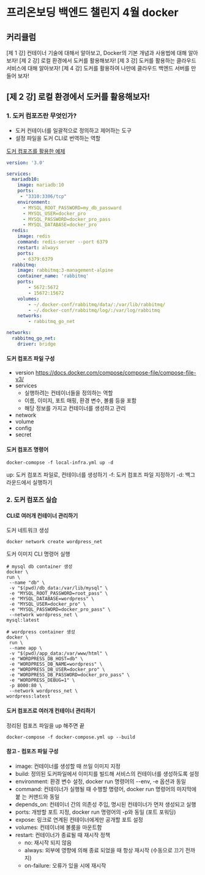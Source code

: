 ﻿

# 프리온보딩 백엔드 챌린지 4월 docker

## 커리큘럼
[제 1 강] 컨테이너 기술에 대해서 알아보고, Docker의 기본 개념과 사용법에 대해 알아보자!
[제 2 강] 로컬 환경에서 도커를 활용해보자!
[제 3 강] 도커를 활용하는 클라우드 서비스에 대해 알아보자!
[제 4 강] 도커를 활용하여 나만에 클라우드 백엔드 서버를 만들어 보자!


## [제 2 강] 로컬 환경에서 도커를 활용해보자!

### 1. 도커 컴포즈란 무엇인가?
- 도커 컨테이너를 일괄적으로 정의하고 제어하는 도구
- 설정 파일을 도커 CLI로 번역하는 역할

[도커 컴포즈를 활용한 예제](https://github.com/drum-grammer/docker-pro-wanted/blob/main/local-infra.yml)
```yaml
version: '3.0'

services:
  mariadb10:
    image: mariadb:10
    ports:
     - "3310:3306/tcp"
    environment:
      - MYSQL_ROOT_PASSWORD=my_db_passward
      - MYSQL_USER=docker_pro
      - MYSQL_PASSWORD=docker_pro_pass
      - MYSQL_DATABASE=docker_pro
  redis:
    image: redis
    command: redis-server --port 6379
    restart: always
    ports:
      - 6379:6379
  rabbitmq:
    image: rabbitmq:3-management-alpine
    container_name: 'rabbitmq'
    ports:
        - 5672:5672
        - 15672:15672
    volumes:
        - ~/.docker-conf/rabbitmq/data/:/var/lib/rabbitmq/
        - ~/.docker-conf/rabbitmq/log/:/var/log/rabbitmq
    networks:
        - rabbitmq_go_net

networks:
  rabbitmq_go_net:
    driver: bridge
```
#### 도커 컴포즈 파일 구성
- version 
https://docs.docker.com/compose/compose-file/compose-file-v3/
- services 
	- 실행하려는 컨테이너들을 정의하는 역할
	- 이름, 이미지, 포트 매핑, 환경 변수, 볼륨 등을 포함
	- 해당 정보를 가지고 컨테이너를 생성하고 관리
- network 
- volume 
- config 
- secret


#### 도커 컴포즈 명령어

    docker-comopse -f local-infra.yml up -d 

up: 도커 컴포즈 파일로, 컨테이너를 생성하기
-f: 도커 컴포즈 파일 지정하기
-d: 백그라운드에서 실행하기

### 2. 도커 컴포즈 실습
#### CLI로 여러개 컨테이너 관리하기
도커 네트워크 생성 

    docker network create wordpress_net

도커 이미지 CLI 명령어 실행
```
# mysql db container 생성
docker \
run \
 --name "db" \
 -v "$(pwd)/db_data:/var/lib/mysql" \
 -e "MYSQL_ROOT_PASSWORD=root_pass" \ 
 -e "MYSQL_DATABASE=wordpress" \ 
 -e "MYSQL_USER=docker_pro" \ 
 -e "MYSQL_PASSWORD=docker_pro_pass" \ 
 --network wordpress_net \ 
mysql:latest
```
```
# wordpress container 생성 
docker \
 run \
 --name app \
 -v "$(pwd)/app_data:/var/www/html" \ 
 -e "WORDPRESS_DB_HOST=db" \ 
 -e "WORDPRESS_DB_NAME=wordpress" \ 
 -e "WORDPRESS_DB_USER=docker_pro" \ 
 -e "WORDPRESS_DB_PASSWORD=docker_pro_pass" \ 
 -e "WORDPRESS_DEBUG=1" \ 
 -p 8000:80 \ 
 --network wordpress_net \ 
wordpress:latest
```

#### 도커 컴포즈로 여러개 컨테이너 관리하기
정리된 컴포즈 파일을 up 해주면 끝

    docker-compose -f docker-compose.yml up --build


#### 참고 - 컴포즈 파일 구성
- image: 컨테이너를 생성할 때 쓰일 이미지 지정
- build: 정의된 도커파일에서 이미지를 빌드해 서비스의 컨테이너를 생성하도록 설정
- environment: 환경 변수 설정, docker run 명령어의 --env, -e 옵션과 동일
- command: 컨테이너가 실행될 때 수행할 명령어, docker run 명령어의 마지막에 붙
는 커맨드와 동일
- depends_on: 컨테이너 간의 의존성 주입, 명시된 컨테이너가 먼저 생성되고 실행
- ports: 개방할 포트 지정, docker run 명령어의 -p와 동일 (포트 포워딩)
- expose: 링크로 연계된 컨테이너에게만 공개할 포트 설정
- volumes: 컨테이너에 볼룸을 마운트함
- restart: 컨테이너가 종료될 때 재시작 정책
	- no: 재시작 되지 않음
	- always: 외부에 영향에 의해 종료 되었을 때 항상 재시작 (수동으로 끄기 전까지)
	- on-failure: 오류가 있을 시에 재시작




